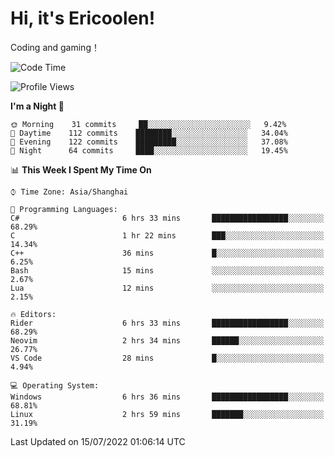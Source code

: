 # Hi, it's Ericoolen!
Coding and gaming！

<!--START_SECTION:waka-->
![Code Time](http://img.shields.io/badge/Code%20Time-330%20hrs%208%20mins-blue)

![Profile Views](http://img.shields.io/badge/Profile%20Views-2-blue)

**I'm a Night 🦉** 

```text
🌞 Morning    31 commits     ██░░░░░░░░░░░░░░░░░░░░░░░   9.42% 
🌆 Daytime    112 commits    ████████░░░░░░░░░░░░░░░░░   34.04% 
🌃 Evening    122 commits    █████████░░░░░░░░░░░░░░░░   37.08% 
🌙 Night      64 commits     ████░░░░░░░░░░░░░░░░░░░░░   19.45%

```


📊 **This Week I Spent My Time On** 

```text
⌚︎ Time Zone: Asia/Shanghai

💬 Programming Languages: 
C#                       6 hrs 33 mins       █████████████████░░░░░░░░   68.29% 
C                        1 hr 22 mins        ███░░░░░░░░░░░░░░░░░░░░░░   14.34% 
C++                      36 mins             █░░░░░░░░░░░░░░░░░░░░░░░░   6.25% 
Bash                     15 mins             ░░░░░░░░░░░░░░░░░░░░░░░░░   2.67% 
Lua                      12 mins             ░░░░░░░░░░░░░░░░░░░░░░░░░   2.15%

🔥 Editors: 
Rider                    6 hrs 33 mins       █████████████████░░░░░░░░   68.29% 
Neovim                   2 hrs 34 mins       ██████░░░░░░░░░░░░░░░░░░░   26.77% 
VS Code                  28 mins             █░░░░░░░░░░░░░░░░░░░░░░░░   4.94%

💻 Operating System: 
Windows                  6 hrs 36 mins       █████████████████░░░░░░░░   68.81% 
Linux                    2 hrs 59 mins       ███████░░░░░░░░░░░░░░░░░░   31.19%

```


 Last Updated on 15/07/2022 01:06:14 UTC
<!--END_SECTION:waka-->

